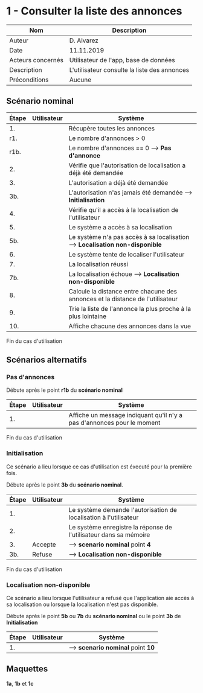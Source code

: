 # 1 - Consulter la liste des annonces

|Nom|Description|
| - | - |
|Auteur|D. Alvarez|
|Date|11.11.2019|
|Acteurs concernés|Utilisateur de l'app, base de données|
|Description|L'utilisateur consulte la liste des annonces|
|Préconditions|Aucune|

## Scénario nominal
| Étape | Utilisateur | Système |
|-------|-------------|---------|
| 1.    |             | Récupère toutes les annonces |
| r1.   |             | Le nombre d'annonces > 0 |
| r1b.  |             | Le nombre d'annonces == 0 --> **Pas d'annonce** |
| 2.    |             | Vérifie que l'autorisation de localisation a déjà été demandée |
| 3.    |             | L'autorisation a déjà été demandée |
| 3b.   |             | L'autorisation n'as jamais été demandée --> **Initialisation** |
| 4.    |             | Vérifie qu'il a accès à la localisation de l'utilisateur |
| 5.    |             | Le système a accès à sa localisation |
| 5b.   |             | Le système n'a pas accès à sa localisation --> **Localisation non-disponible** |
| 6.    |             | Le système tente de localiser l'utilisateur |
| 7.    |             | La localisation réussi |
| 7b.   |             | La localisation échoue --> **Localisation non-disponible** |
| 8.    |             | Calcule la distance entre chacune des annonces et la distance de l'utilisateur |
| 9.    |             | Trie la liste de l'annonce la plus proche à la plus lointaine |
| 10.   |             | Affiche chacune des annonces dans la vue |

Fin du cas d'utilisation

## Scénarios alternatifs

### Pas d'annonces
Débute après le point **r1b** du **scénario nominal**

| Étape | Utilisateur | Système |
|-------|-------------|---------|
| 1.    |             | Affiche un message indiquant qu'il n'y a pas d'annonces pour le moment |

Fin du cas d'utilisation

### Initialisation
Ce scénario a lieu lorsque ce cas d'utilisation est éxecuté pour la première fois.

Débute après le point **3b** du **scénario nominal**.

| Étape | Utilisateur | Système |
|-------|-------------|---------|
| 1.    |             | Le système demande l'autorisation de localisation à l'utilisateur |
| 2.    |             | Le système enregistre la réponse de l'utilisateur dans sa mémoire |
| 3.    | Accepte     | --> **scenario nominal** point **4**
| 3b.   | Refuse      | --> **Localisation non-disponible**

Fin du cas d'utilisation


### Localisation non-disponible
Ce scénario a lieu lorsque l'utilisateur a refusé que l'application aie accès à sa localisation ou lorsque la localisation n'est pas disponible.

Débute après le point **5b** ou **7b** du **scénario nominal** ou le point **3b** de **Initialisation**

| Étape | Utilisateur | Système |
|-------|-------------|---------|
| 1.    |             | --> **scenario nominal** point **10**

## Maquettes
**1a**, **1b** et **1c**

